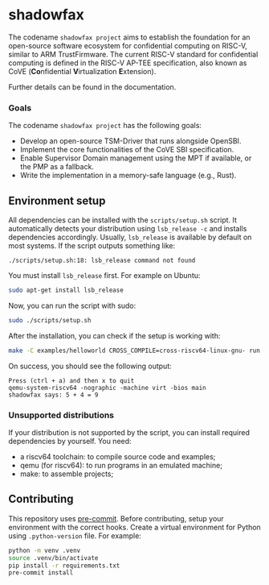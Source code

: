 # shadowfax

The codename `shadowfax project` aims to establish the foundation for an open-source software ecosystem for
confidential computing on RISC-V, similar to ARM TrustFirmware. The current RISC-V standard for confidential
computing is defined in the RISC-V AP-TEE specification, also known as CoVE
(**Co**nfidential **V**irtualization **E**xtension).

Further details can be found in the documentation.

### Goals
The codename `shadowfax project` has the following goals:
- Develop an open-source TSM-Driver that runs alongside OpenSBI.
- Implement the core functionalities of the CoVE SBI specification.
- Enable Supervisor Domain management using the MPT if available, or the PMP as a fallback.
- Write the implementation in a memory-safe language (e.g., Rust).

## Environment setup
All dependencies can be installed with the `scripts/setup.sh` script. It automatically detects your distribution using
`lsb_release -c` and installs dependencies accordingly. Usually, `lsb_release` is available by default on most systems.
If the script outputs something like:
```
./scripts/setup.sh:18: lsb_release command not found
```
You must install `lsb_release` first. For example on Ubuntu:
```sh
sudo apt-get install lsb_release
```
Now, you can run the script with sudo:
```sh
sudo ./scripts/setup.sh
```
After the installation, you can check if the setup is working with:

```sh
make -C examples/helloworld CROSS_COMPILE=cross-riscv64-linux-gnu- run
```
On success, you should see the following output:
```
Press (ctrl + a) and then x to quit
qemu-system-riscv64 -nographic -machine virt -bios main
shadowfax says: 5 + 4 = 9
```

### Unsupported distributions
If your distribution is not supported by the script, you can install required dependencies
by yourself. You need:

- a riscv64 toolchain: to compile source code and examples;
- qemu (for riscv64): to run programs in an emulated machine;
- make: to assemble projects;

## Contributing
This repository uses [pre-commit](https://pre-commit.com/). Before contributing, setup your environment
with the correct hooks. Create a virtual environment for Python using `.python-version` file.
For example:

```sh
python -m venv .venv
source .venv/bin/activate
pip install -r requirements.txt
pre-commit install
```
